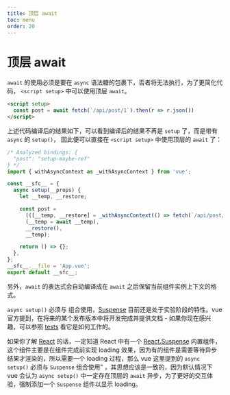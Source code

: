 ```yaml
---
title: 顶层 await
toc: menu
order: 20
---
```


<BackTop></BackTop>

# 顶层 await

`await` 的使用必须是要在 `async` 语法糖的包裹下，否者将无法执行，为了更简化代码， `<script setup>` 中可以使用顶层 `await`。

```html
<script setup>
  const post = await fetch(`/api/post/1`).then(r => r.json())
</script>
```

上述代码编译后的结果如下，可以看到编译后的结果不再是 `setup` 了，而是带有 `async` 的 `setup()`， 因此便可以直接在 `<script setup>` 中使用顶层的 `await` 了：

```js
/* Analyzed bindings: {
  "post": "setup-maybe-ref"
} */
import { withAsyncContext as _withAsyncContext } from 'vue';

const __sfc__ = {
  async setup(__props) {
    let __temp, __restore;

    const post =
      (([__temp, __restore] = _withAsyncContext(() => fetch(`/api/post/1`).then((r) => r.json()))),
      (__temp = await __temp),
      __restore(),
      __temp);

    return () => {};
  },
};
__sfc__.__file = 'App.vue';
export default __sfc__;
```

另外，`await` 的表达式会自动编译成在 `await` 之后保留当前组件实例上下文的格式。

`async setup()` 必须与 组合使用，[Suspense](/vue3/start/new_assembly#suspense不确定的) 目前还是处于实验阶段的特性。vue 官方提到，在将来的某个发布版本中将开发完成并提供文档 - 如果你现在感兴趣，可以参照 [tests](https://github.com/vuejs/core/blob/main/packages/runtime-core/__tests__/components/Suspense.spec.ts) 看它是如何工作的。

如果你了解 [React](/react/) 的话，一定知道 React 中有一个 [React.Suspense](/react/top_api#reactsuspense) 内置组件， 这个组件主要是在组件完成前实现 loading 效果，因为有的组件是需要等待异步结果才渲染的，所以需要一个 loading 过程，那么 vue 这里提到的 `async setup()` 必须与 `Suspense` 组合使用" ，其思想应该是一致的，因为默认情况下 vue 会认为 `async setup()` 中一定存在顶层的 `await` 异步，为了更好的交互体验，强制添加一个 `Suspense` 组件以显示 loading。
